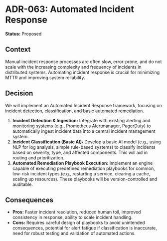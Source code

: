 
# ADR-063: Automated Incident Response

**Status:** Proposed

## Context

Manual incident response processes are often slow, error-prone, and do not scale with the increasing complexity and frequency of incidents in distributed systems. Automating incident response is crucial for minimizing MTTR and improving system reliability.

## Decision

We will implement an Automated Incident Response framework, focusing on incident detection, classification, and basic automated remediation.

1.  **Incident Detection & Ingestion:** Integrate with existing alerting and monitoring systems (e.g., Prometheus Alertmanager, PagerDuty) to automatically ingest incident data into a central incident management system.
2.  **Incident Classification (Basic AI):** Develop a basic AI model (e.g., using NLP for log analysis, simple rule-based systems) to classify incidents based on severity, type, and affected components. This will aid in routing and prioritization.
3.  **Automated Remediation Playbook Execution:** Implement an engine capable of executing predefined remediation playbooks for common, low-risk incident types (e.g., restarting a service, clearing a cache, scaling up resources). These playbooks will be version-controlled and auditable.

## Consequences

- **Pros:** Faster incident resolution, reduced human toil, improved consistency in response, ability to scale incident handling.
- **Cons:** Requires careful design of playbooks to avoid unintended consequences, potential for alert fatigue if classification is inaccurate, need for robust testing and validation of automated actions.
